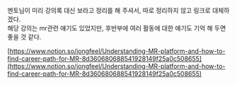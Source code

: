 멘토님이 미리 강의록 대신 보라고 정리를 해 주셔서, 따로 정리하지 않고 링크로 대체하겠다.<br/>
해당 강의는 mr관련 얘기도 있었지만, 후반부에 여러 활동에 대한 얘기도 기억 해 두면 좋을 것 같다.

[https://www.notion.so/jongfeel/Understanding-MR-platform-and-how-to-find-career-path-for-MR-8d360680688541928149f25a0c508655](https://www.notion.so/jongfeel/Understanding-MR-platform-and-how-to-find-career-path-for-MR-8d360680688541928149f25a0c508655)
